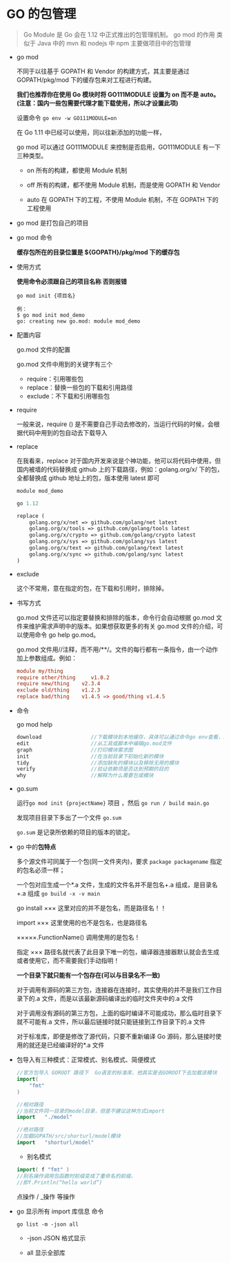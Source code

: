 # GO 的包管理

> Go Module 是 Go 会在 1.12 中正式推出的包管理机制。
> go mod 的作用 类似于 Java 中的 mvn 和 nodejs 中 npm 主要做项目中的包管理

- go mod

  不同于以往基于 GOPATH 和 Vendor 的构建方式，其主要是通过 GOPATH/pkg/mod 下的缓存包来对工程进行构建。

  **我们也推荐你在使用 Go 模块时将 GO111MODULE 设置为 on 而不是 auto。(注意：国内一些包需要代理才能下载使用，所以才设置此项)**

  设置命令 `go env -w GO111MODULE=on`

  在 Go 1.11 中已经可以使用，同以往新添加的功能一样，

  go mod 可以通过 GO111MODULE 来控制是否启用，GO111MODULE 有一下三种类型。

  - on 所有的构建，都使用 Module 机制

  - off 所有的构建，都不使用 Module 机制，而是使用 GOPATH 和 Vendor

  - auto 在 GOPATH 下的工程，不使用 Module 机制，不在 GOPATH 下的工程使用

- go mod 是打包自己的项目

- go mod 命令

  **缓存包所在的目录位置是 \${GOPATH}/pkg/mod 下的缓存包**

- 使用方式

  **使用命令必须跟自己的项目名称 否则报错**

  ```shell
  go mod init {项目名}

  例：
  $ go mod init mod_demo
  go: creating new go.mod: module mod_demo
  ```

- 配置内容

  go.mod 文件的配置

  go.mod 文件中用到的关键字有三个

  - require：引用哪些包
  - replace：替换一些包的下载和引用路径
  - exclude：不下载和引用哪些包

- require

  一般来说，require () 是不需要自己手动去修改的，当运行代码的时候，会根据代码中用到的包自动去下载导入

- replace

  在我看来，replace 对于国内开发来说是个神功能，他可以将代码中使用，但国内被墙的代码替换成 github 上的下载路径，例如：golang.org/x/ 下的包，全都替换成 github 地址上的包，版本使用 latest 即可

  ```go.mod
  module mod_demo

  go 1.12

  replace (
      golang.org/x/net => github.com/golang/net latest
      golang.org/x/tools => github.com/golang/tools latest
      golang.org/x/crypto => github.com/golang/crypto latest
      golang.org/x/sys => github.com/golang/sys latest
      golang.org/x/text => github.com/golang/text latest
      golang.org/x/sync => github.com/golang/sync latest
  )
  ```

- exclude

  这个不常用，意在指定的包，在下载和引用时，排除掉。

- 书写方式

  go.mod 文件还可以指定要替换和排除的版本，命令行会自动根据 go.mod 文件来维护需求声明中的版本。如果想获取更多的有关 go.mod 文件的介绍，可以使用命令 go help go.mod。

  go.mod 文件用//注释，而不用/\*\*/。文件的每行都有一条指令，由一个动作加上参数组成。例如：

  ```conf
  module my/thing
  require other/thing     v1.0.2
  require new/thing    v2.3.4
  exclude old/thing    v1.2.3
  replace bad/thing    v1.4.5 => good/thing v1.4.5
  ```

- 命令

  go mod help

  ```go
  download                //下载模块到本地缓存，具体可以通过命令go env查看，其中环境变量GOCACHE就是缓存的地址，如果该文件夹的内容太大，可以通过命令go clean -cache
  edit                    //从工具或脚本中编辑go.mod文件
  graph                   //打印模块需求图
  init                    //在当前目录下初始化新的模块
  tidy                    //添加缺失的模块以及移除无用的模块
  verify                  //验证依赖项是否达到预期的目的
  why                     //解释为什么需要包或模块
  ```

- go.sum

  运行`go mod init {projectName}` 项目 ，然后 `go run / build main.go`

  发现项目目录下多出了一个文件 `go.sum`

  `go.sum` 是记录所依赖的项目的版本的锁定。

- go 中的**包特点**

  多个源文件可同属于一个包(同一文件夹内)，要求 `package packagename` 指定的包名必须一样；

  一个包对应生成一个\*.a 文件，生成的文件名并不是包名+.a 组成，是目录名+.a 组成 `go build -x -v main`

  go install ××× 这里对应的并不是包名，而是路径名！！

  import ××× 这里使用的也不是包名，也是路径名

  ×××××.FunctionName() 调用使用的是包名！

  指定 ××× 路径名就代表了此目录下唯一的包，编译器连接器默认就会去生成或者使用它，而不需要我们手动指明！

  **一个目录下就只能有一个包存在(可以与目录名不一致)**

  对于调用有源码的第三方包，连接器在连接时，其实使用的并不是我们工作目录下的.a 文件，而是以该最新源码编译出的临时文件夹中的.a 文件

  对于调用没有源码的第三方包，上面的临时编译不可能成功，那么临时目录下就不可能有.a 文件，所以最后链接时就只能链接到工作目录下的.a 文件

  对于标准库，即便是修改了源代码，只要不重新编译 Go 源码，那么链接时使用的就还是已经编译好的\*.a 文件

- 包导入有三种模式：正常模式、别名模式、简便模式

  ```go
  //官方包导入 GOROOT 路径下  Go语言的标准库，他其实是去GOROOT下去加载该模块
  import(
      "fmt"
  )

  //相对路径
  //当前文件同一目录的model目录，但是不建议这种方式import
  import   "./model"

  //绝对路径
  //加载GOPATH/src/shorturl/model模块
  import   "shorturl/model"
  ```

  - 别名模式

  ```go
  import( f "fmt" )
  //别名操作调用包函数时前缀变成了重命名的前缀，
  //即f.Println(“hello world”)
  ```

  点操作 / \_操作 等操作

- go 显示所有 import 库信息 命令

  `go list -m -json all`

  - -json JSON 格式显示

  - all 显示全部库
